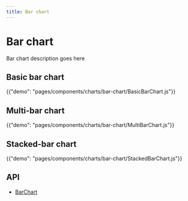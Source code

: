 ```yaml
---
title: Bar chart
---
```


# Bar chart

<p class="description">Bar chart description goes here</p>

## Basic bar chart

{{"demo": "pages/components/charts/bar-chart/BasicBarChart.js"}}

## Multi-bar chart

{{"demo": "pages/components/charts/bar-chart/MultiBarChart.js"}}

## Stacked-bar chart

{{"demo": "pages/components/charts/bar-chart/StackedBarChart.js"}}

## API

- [BarChart](/api/data-grid/bar-chart-props/)
